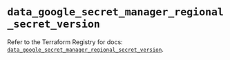 # `data_google_secret_manager_regional_secret_version`

Refer to the Terraform Registry for docs: [`data_google_secret_manager_regional_secret_version`](https://registry.terraform.io/providers/hashicorp/google/6.32.0/docs/data-sources/secret_manager_regional_secret_version).

